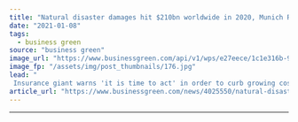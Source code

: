 ```yaml
---
title: "Natural disaster damages hit $210bn worldwide in 2020, Munich Re estimates"
date: "2021-01-08"
tags: 
  - business green
source: "business green"
image_url: "https://www.businessgreen.com/api/v1/wps/e27eece/1c1e316b-9ea7-421c-8f86-8839957ed3be/2/1024px-The-Apple-Fire-burns-north-of-Beaumont-Friday-July-31-2020-185x114.jpg"
image_fp: "/assets/img/post_thumbnails/176.jpg"
lead: "
 Insurance giant warns 'it is time to act' in order to curb growing costs of climate change ..."
article_url: "https://www.businessgreen.com/news/4025550/natural-disaster-damages-hit-usd210bn-worldwide-2020-munich-estimates"
---
```


---
